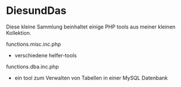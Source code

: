 DiesundDas
==========

Diese kleine Sammlung beinhaltet einige PHP tools aus meiner kleinen Kollektion.

functions.misc.inc.php
- verschiedene helfer-tools

functions.dba.inc.php
- ein tool zum Verwalten von Tabellen in einer MySQL Datenbank
